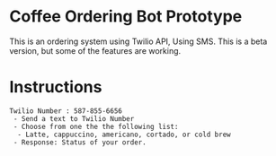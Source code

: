 # Coffee Ordering Bot Prototype
This is an ordering system using Twilio API, Using SMS.
This is a beta version, but some of the features are working.
# Instructions
```
Twilio Number : 587-855-6656
 - Send a text to Twilio Number
 - Choose from one the the following list:
  - Latte, cappuccino, americano, cortado, or cold brew
 - Response: Status of your order.
```

